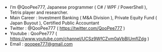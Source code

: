 - I’m @QooPee777, Japanese programmer ( C# / WPF / PowerShell ), Tetris player and researcher.
- Main Career : Investment Banking ( M&A Division ), Private Equity Fund ( Japan Buyout ), Certified Public Accountant
- Twitter : @QooPee777 ( https://twitter.com/QooPee777 )
- Youtube : QooPee777 ( https://www.youtube.com/channel/UCSz9WfCZvm0aVbBIUmfIZdg )
- Email : qoopee777@gmail.com
